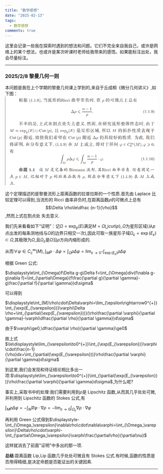 ```yaml
---
title: "数学感想"
date: "2025-02-13"
tags:
  - 数学感想
comments: true
---
```


这里会记录一些我在探索时遇到的想法和问题。它们不完全来自我自己，或许是网络上的某个想法，也或许是某次听课时老师给我带来的感悟。如果能标注出处，我会尽量标注。

---

### 2025/2/8 黎曼几何一则

本问题是我在上个学期的黎曼几何课上学到的,来自于丘成桐《微分几何讲义》,如下图：
![距离函数拉普拉斯](pic/Yau.png "距离函数拉普拉斯")

这个定理描述的是黎曼流形上距离函数的拉普拉斯的一个性质.首先由 Laplace 比较定理可以得到,当流形的 Ricci 曲率非负时,在距离函数$\rho$的可微点上总有$$\Delta \rho\le\dfrac
{n-1}{\rho}$$,然而上式在割点处 失去意义.

我们先来看看如下“证明”：记$\Omega=\exp_p(E)$满足$M=\Omega \bigcup cut(p),\Omega$为星形区域(从$p$点出发的每条测地线与$\Omega$的边界只相交一次),因此可取一族星形子域$\Omega_{\varepsilon}=\exp(E_{\varepsilon})\subset\Omega$,其极限为$\Omega$,且$\Omega_{\varepsilon}$是$\Omega$沿$\rho$方向内缩形成的.

从而$\forall\varphi\in C_{c}^{\infty}(M),\displaystyle\int_{M}\rho\cdot\Delta\varphi=\int_{\Omega}\rho\Delta\varphi=\lim_{\varepsilon\to0^{+}}\int_{\exp(E_{\varepsilon})}\rho\Delta\varphi$

根据 Green 公式:

$\displaystyle\int_{\Omega}f\Delta g-g\Delta f=\int_{\Omega}div(f\nabla g-g\nabla f)=\int_{\partial\Omega}(f\frac{\partial g}{\partial \gamma}-g\frac{\partial f}{\partial \gamma})d\sigma$

可以得到

$\displaystyle\int_{M}\rho\cdot\Delta\varphi=\lim_{\epsilon\rightarrow0^{+}}\int_{\exp(E_{\varepsilon})}\varphi\Delta \rho+\int_{\partial(\exp(E_{\varepsilon}))}(\rho\frac{\partial \varphi}{\partial \gamma}-\varphi\dfrac{\partial \rho}{\partial \gamma})d\sigma$

由于$\varphi\ge0,\dfrac{\partial \rho}{\partial \gamma}\ge0$

故上式$\le\displaystyle\lim_{\varepsilon\to0^{+}}\int_{\exp(E_{\varepsilon})}\varphi\cdot\frac{n-1}{\rho}dx+\int_{\partial(\exp(E_{\varepsilon}))}\rho\frac{\partial \varphi}{\partial \gamma}d\sigma$

到这里,我们会发现和待证结论相比多出一项:$\displaystyle\lim_{\varepsilon\to0^{+}}\int_{\partial(\exp(E_{\varepsilon}))}\rho\frac{\partial \varphi}{\partial \gamma}d\sigma$,为什么呢?

事实上,采取书中的处理:我们需要利用到$\rho$是 Lipschitz 函数,从而其几乎处处可微,并利用到 Lipschitz 函数的 Stokes 公式,有

$\displaystyle\int_M\rho\Delta\varphi=-\int_M\nabla\varphi\cdot\nabla\rho=-\lim_{\varepsilon\to0}\int_{\Omega_{\varepsilon}}\nabla\rho\cdot\nabla\varphi$

再利用 Green 公式得到$\displaystyle-\int_{\Omega_\varepsilon}\nabla\rho\cdot\nabla\varphi=\int_{\Omega_\varepsilon}\Delta\rho\cdot\varphi-\int_{\partial\Omega_\varepsilon}\varphi\frac{\partial\rho}{\partial\nu}$

这样就消去了前面"证明"中多出的那一项.

**总结**:距离函数 Lip,Lip 函数几乎处处可微且有 Stokes 公式.有时候,函数的性质是否用得精细,是决定命题是否能证出的关键因素.

---
